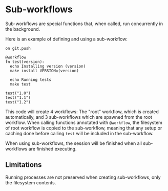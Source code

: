 # Sub-workflows

Sub-workflows are special functions that, when called, run concurrently in the background.

Here is an example of defining and using a sub-workflow:

```
on git.push

@workflow
fn test(version):
  echo Installing version (version)
  make install VERSION=(version)

  echo Running tests
  make test

test("1.0")
test("1.1")
test("1.2")
```

This code will create 4 workflows: The "root" workflow, which is created automatically, and 3 sub-workflows which
are spawned from the root workflow. When calling functions annotated with `@workflow`, the filesystem of root
workflow is copied to the sub-workflow, meaning that any setup or caching done before calling `test` will be
included in the sub-workflow.

When using sub-workflows, the session will be finished when all sub-workflows are finished executing.

## Limitations

Running processes are not preserved when creating sub-workflows, only the filesystem contents.
